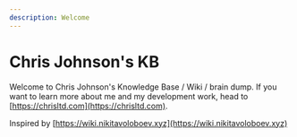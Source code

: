```yaml
---
description: Welcome
---
```


# Chris Johnson's KB

Welcome to Chris Johnson's Knowledge Base / Wiki / brain dump. If you want to learn more about me and my development work, head to [https://chrisltd.com](https://chrisltd.com).

Inspired by [https://wiki.nikitavoloboev.xyz](https://wiki.nikitavoloboev.xyz)
